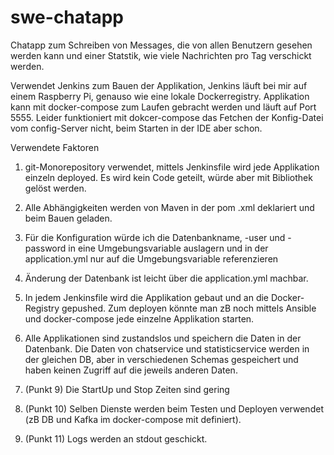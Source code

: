 # swe-chatapp

Chatapp zum Schreiben von Messages, die von allen Benutzern gesehen werden kann und einer Statstik, wie viele Nachrichten pro Tag verschickt werden.

Verwendet Jenkins zum Bauen der Applikation, Jenkins läuft bei mir auf einem Raspberry Pi, genauso wie eine lokale Dockerregistry. 
Applikation kann mit docker-compose zum Laufen gebracht werden und läuft auf Port 5555.
Leider funktioniert mit dokcer-compose das Fetchen der Konfig-Datei vom config-Server nicht, beim Starten in der IDE aber schon. 

Verwendete Faktoren
 1. git-Monorepository verwendet, mittels Jenkinsfile wird jede Applikation einzeln deployed. Es wird kein Code geteilt, würde aber mit Bibliothek gelöst werden. 
 2. Alle Abhängigkeiten werden von Maven in der pom .xml deklariert und beim Bauen geladen.
 3. Für die Konfiguration würde ich die Datenbankname, -user und -password in eine Umgebungsvariable auslagern und in der application.yml nur auf die Umgebungsvariable referenzieren
 4. Änderung der Datenbank ist leicht über die application.yml machbar.
 5. In jedem Jenkinsfile wird die Applikation gebaut und an die Docker-Registry gepushed. Zum deployen könnte man zB noch mittels Ansible und docker-compose jede einzelne Applikation starten.
 6. Alle Applikationen sind zustandslos und speichern die Daten in der Datenbank. Die Daten von chatservice und statisticservice werden in der gleichen DB, aber in verschiedenen Schemas gespeichert und haben keinen Zugriff auf die jeweils anderen Daten.

 7. (Punkt 9) Die StartUp und Stop Zeiten sind gering
 8. (Punkt 10) Selben Dienste werden beim Testen und Deployen verwendet (zB DB und Kafka im docker-compose mit definiert).
 9. (Punkt 11) Logs werden an stdout geschickt. 
